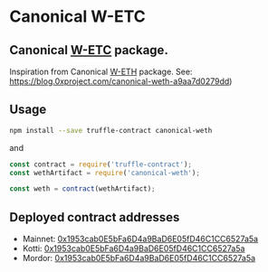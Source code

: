 # Canonical W-ETC

## Canonical [W-ETC](https://wrappedether.org/) package.

Inspiration from Canonical [W-ETH](https://weth.io/) package. See: https://blog.0xproject.com/canonical-weth-a9aa7d0279dd)

## Usage

```sh
npm install --save truffle-contract canonical-weth
```

and

```js
const contract = require('truffle-contract');
const wethArtifact = require('canonical-weth');

const weth = contract(wethArtifact);
```

## Deployed contract addresses

- Mainnet: [0x1953cab0E5bFa6D4a9BaD6E05fD46C1CC6527a5a](https://blockscout.com/etc/mainnet/address/0x1953cab0E5bFa6D4a9BaD6E05fD46C1CC6527a5a)
- Kotti: [0x1953cab0E5bFa6D4a9BaD6E05fD46C1CC6527a5a](https://blockscout.com/etc/kotti/address/0x1953cab0E5bFa6D4a9BaD6E05fD46C1CC6527a5a)
- Mordor: [0x1953cab0E5bFa6D4a9BaD6E05fD46C1CC6527a5a](https://blockscout.com/etc/mordor/address/0x1953cab0E5bFa6D4a9BaD6E05fD46C1CC6527a5a/transactions)
